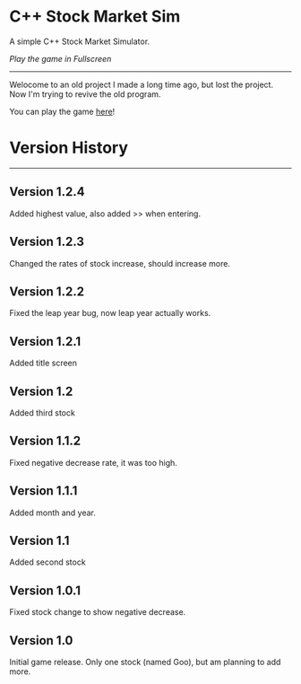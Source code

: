 # C++ Stock Market Sim
A simple C++ Stock Market Simulator. 

*Play the game in Fullscreen*

_____________________________
Welocome to an old project I
made a long time ago, but lost
the project. Now I'm trying to revive
the old program.

You can play the game [here](https://repl.it/talk/share/C-Stock-Market/25209)!

# Version History
________________
## Version 1.2.4
Added highest value, also added >> when entering.
## Version 1.2.3
Changed the rates of stock increase, should increase more.
## Version 1.2.2
Fixed the leap year bug, now leap year actually works.
## Version 1.2.1
Added title screen
## Version 1.2
Added third stock
## Version 1.1.2
Fixed negative decrease rate, it was too high.
## Version 1.1.1
Added month and year.
## Version 1.1
Added second stock
## Version 1.0.1
Fixed stock change to show negative decrease.
## Version 1.0
Initial game release. Only one stock (named Goo), but am planning to add more.
